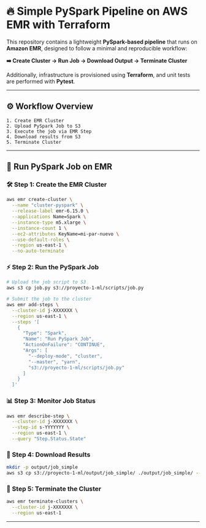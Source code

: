 # 🔥 Simple PySpark Pipeline on AWS EMR with Terraform

This repository contains a lightweight **PySpark-based pipeline** that runs on **Amazon EMR**, designed to follow a minimal and reproducible workflow:

**➡️ Create Cluster → Run Job → Download Output → Terminate Cluster**

Additionally, infrastructure is provisioned using **Terraform**, and unit tests are performed with **Pytest**.

---

## ⚙️ Workflow Overview

```text
1. Create EMR Cluster
2. Upload PySpark Job to S3
3. Execute the job via EMR Step
4. Download results from S3
5. Terminate Cluster
```

---

## 🚀 Run PySpark Job on EMR

### 🛠️ Step 1: Create the EMR Cluster

```bash
aws emr create-cluster \
  --name "cluster-pyspark" \
  --release-label emr-6.15.0 \
  --applications Name=Spark \
  --instance-type m5.xlarge \
  --instance-count 1 \
  --ec2-attributes KeyName=mi-par-nuevo \
  --use-default-roles \
  --region us-east-1 \
  --no-auto-terminate
```

### ⚡ Step 2: Run the PySpark Job

```bash
# Upload the job script to S3
aws s3 cp job.py s3://proyecto-1-ml/scripts/job.py

# Submit the job to the cluster
aws emr add-steps \
  --cluster-id j-XXXXXXX \
  --region us-east-1 \
  --steps '[
    {
      "Type": "Spark",
      "Name": "Run PySpark Job",
      "ActionOnFailure": "CONTINUE",
      "Args": [
        "--deploy-mode", "cluster",
        "--master", "yarn",
        "s3://proyecto-1-ml/scripts/job.py"
      ]
    }
  ]'
```

### 📊 Step 3: Monitor Job Status

```bash
aws emr describe-step \
  --cluster-id j-XXXXXXX \
  --step-id s-YYYYYYY \
  --region us-east-1 \
  --query "Step.Status.State"
```

### 💾 Step 4: Download Results

```bash
mkdir -p output/job_simple
aws s3 cp s3://proyecto-1-ml/output/job_simple/ ./output/job_simple/ --recursive
```

### 🧹 Step 5: Terminate the Cluster

```bash
aws emr terminate-clusters \
  --cluster-id j-XXXXXXX \
  --region us-east-1
```

---
